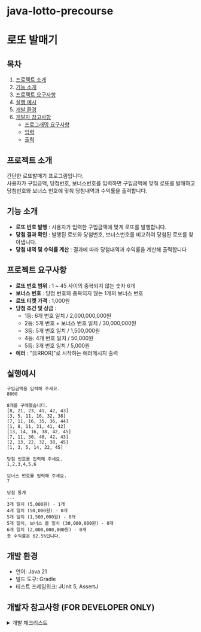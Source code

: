 # java-lotto-precourse
# 로또 발매기

## 목차
1. [프로젝트 소개](#프로젝트-소개)
2. [기능 소개](#기능-소개)
3. [프로젝트 요구사항](#프로젝트-요구사항)
4. [실행 예시](#실행예시)
5. [개발 환경](#개발-환경)
6. [개발자 참고사항](#개발자-참고사항-for-developer-only)
   * [프로그래밍 요구사항](#프로그래밍-요구사항)
   * [입력](#입력)
   * [출력](#출력)

## 프로젝트 소개
간단한 로또발매기 프로그램입니다. </br> 사용자가 구입금액, 당첨번호, 보너스번호를 입력하면 구입금액에 맞춰 로또를 발매하고 당첨번호와 보너스 번호에 맞춰 당첨내역과 수익률을 출력합니다.

## 기능 소개
* **로또 번호 발행** : 사용자가 입력한 구입금액에 맞게 로또를 발행합니다.
* **당첨 결과 확인** : 발행된 로또와 당첨번호, 보너스번호를 비교하여 당첨된 로또를 찾아냅니다.
* **당첨 내역 및 수익률 계산** : 결과에 따라 당첨내역과 수익률을 계산해 출력합니다

## 프로젝트 요구사항
* **로또 번호 범위** : 1 ~ 45 사이의 중복되지 않는 숫자 6개
* **보너스 번호** : 당첨 번호와 중복되지 않는 1개의 보너스 번호
* **로또 티켓 가격** : 1,000원
* **당첨 조건 및 상금** :
  * 1등: 6개 번호 일치 / 2,000,000,000원
  * 2등: 5개 번호 + 보너스 번호 일치 / 30,000,000원
  * 3등: 5개 번호 일치 / 1,500,000원
  * 4등: 4개 번호 일치 / 50,000원
  * 5등: 3개 번호 일치 / 5,000원
*  **에러** : "[ERROR]"로 시작하는 에러메시지 출력

## 실행예시
```angular2html
구입금액을 입력해 주세요.
8000

8개를 구매했습니다.
[8, 21, 23, 41, 42, 43] 
[3, 5, 11, 16, 32, 38] 
[7, 11, 16, 35, 36, 44] 
[1, 8, 11, 31, 41, 42] 
[13, 14, 16, 38, 42, 45] 
[7, 11, 30, 40, 42, 43] 
[2, 13, 22, 32, 38, 45] 
[1, 3, 5, 14, 22, 45]

당첨 번호를 입력해 주세요.
1,2,3,4,5,6

보너스 번호를 입력해 주세요.
7

당첨 통계
---
3개 일치 (5,000원) - 1개
4개 일치 (50,000원) - 0개
5개 일치 (1,500,000원) - 0개
5개 일치, 보너스 볼 일치 (30,000,000원) - 0개
6개 일치 (2,000,000,000원) - 0개
총 수익률은 62.5%입니다.

```

## 개발 환경
* 언어: Java 21
* 빌드 도구: Gradle
* 테스트 프레임워크: JUnit 5, AssertJ

## 개발자 참고사항 (FOR DEVELOPER ONLY)
<details> <summary>개발 체크리스트</summary>

### 프로그래밍 요구사항
1. ident depth는 2까지만 허용
2. 3항 연산자 사용불가
3. 테스트코드 구현(단위테스트)
4. 메서드의 길이는 15라인까지만 허용
5. else 사용불가
6. Enum 사용
7. 로또를 발행할때는 ```camp.nextstep.edu.missionutils.Randoms``` 의 ```pickUniqueNumbersInRange()```를 사용해야함
8. 에러발생시 명확한 유형의 에러처리를 하고 ```[ERROR]```로 시작하는 메시지를 출력하고 다시 입력받는다

### 입력
1. 구입금액 
   * [ ] 숫자 or 문자 판별
   * [ ] 1000으로 나누어 떨어지는지 판별
2. 당첨번호
   * [x] 6개의 숫자로 파싱되는지 판별
   * [x] 각각의 숫자가 1 ~ 45 사이의 숫자인지 판별
   * [x] 같은 숫자가 있는지 없는지 판별
3. 보너스번호
   * [ ] 숫자인지 판별
   * [x] 1 ~ 45 사이의 숫자인지판별
   * [x] 당첨번호와 중복되는 숫자인지 판별

### 출력
* [ ] 발행 할 로또 갯수 출력
* [ ] 발행한 로또 번호 출력 ( [숫자,숫자,...] )
* [ ] 당첨 내역 출력
* [ ] 수익률 계산 = (총 담첨금 / 구입금액) X 100

</details>